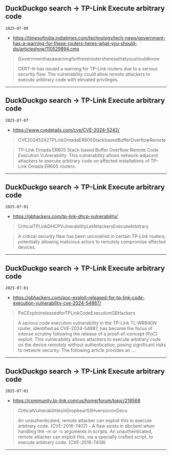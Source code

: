 ## DuckDuckgo search -> TP-Link Execute arbitrary code
`2025-07-09`

* https://timesofindia.indiatimes.com/technology/tech-news/government-has-a-warning-for-these-routers-heres-what-you-should-do/articleshow/110529894.cms

<blockquote>
 Governmenthasawarningfortheseroutershereswhatyoushouldknow
</blockquote>
<blockquote>
CERT-In has issued a warning for TP-Link routers due to a serious security flaw. The vulnerability could allow remote attackers to execute arbitrary code with elevated privileges.
</blockquote>

---

## DuckDuckgo search -> TP-Link Execute arbitrary code
`2025-07-07`

* https://www.cvedetails.com/cve/CVE-2024-5242/

<blockquote>
 CVE20245242TPLinkOmadaER605StackbasedBufferOverflowRemote
</blockquote>
<blockquote>
TP-Link Omada ER605 Stack-based Buffer Overflow Remote Code Execution Vulnerability. This vulnerability allows network-adjacent attackers to execute arbitrary code on affected installations of TP-Link Omada ER605 routers.
</blockquote>

---

## DuckDuckgo search -> TP-Link Execute arbitrary code
`2025-07-01`

* https://gbhackers.com/tp-link-dhcp-vulnerability/

<blockquote>
 CriticalTPLinkDHCPVulnerabilityLetAttackersExecuteArbitrary
</blockquote>
<blockquote>
A critical security flaw has been uncovered in certain TP-Link routers, potentially allowing malicious actors to remotely compromise affected devices.
</blockquote>

---

## DuckDuckgo search -> TP-Link Execute arbitrary code
`2025-07-01`

* https://gbhackers.com/poc-exploit-released-for-tp-link-code-execution-vulnerability-cve-2024-54887/

<blockquote>
 PoCExploitreleasedforTPLinkCodeExecutionGBHackers
</blockquote>
<blockquote>
A serious code execution vulnerability in the TP-Link TL-WR940N router, identified as CVE-2024-54887, has become the focus of intense scrutiny following the release of a proof-of-concept (PoC) exploit. This vulnerability allows attackers to execute arbitrary code on the device remotely without authentication, posing significant risks to network security. The following article provides an ...
</blockquote>

---

## DuckDuckgo search -> TP-Link Execute arbitrary code
`2025-07-01`

* https://community.tp-link.com/us/home/forum/topic/219568

<blockquote>
 CriticalVulnerabilitiesinDropbearSSHversiononDeco
</blockquote>
<blockquote>
An unauthenticated, remote attacker can exploit this to execute arbitrary code. (CVE-2016-7407) - A flaw exists in dbclient when handling the -m or -c arguments in scripts. An unauthenticated, remote attacker can exploit this, via a specially crafted script, to execute arbitrary code. (CVE-2016-7408)
</blockquote>

---


